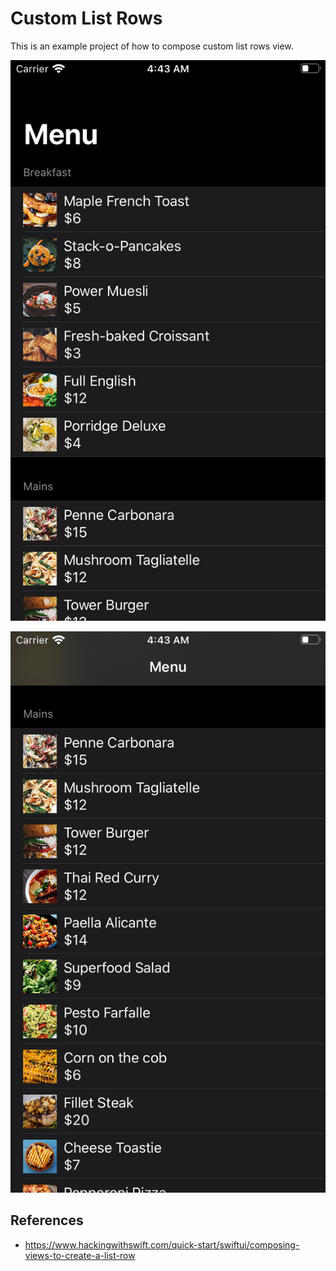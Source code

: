 # Custom List Rows
This is an example project of how to compose custom list rows view.

![App screenshot](screenshot01.png)

![App screenshot](screenshot02.png)

## References
- https://www.hackingwithswift.com/quick-start/swiftui/composing-views-to-create-a-list-row
